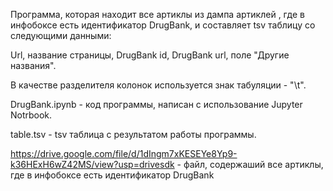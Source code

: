 Программа, которая находит все артиклы из дампа артиклей , где в инфобоксе есть идентификатор DrugBank, и составляет tsv таблицу со следующими данными:

Url, название страницы, DrugBank id, DrugBank url, поле "Другие названия".

В качестве разделителя колонок используется знак табуляции - "\t".


DrugBank.ipynb - код программы, написан с использование Jupyter Notrbook.

table.tsv - tsv таблица с результатом работы программы.

https://drive.google.com/file/d/1dIngm7xKESEYe8Yp9-k36HExH6wZ42MS/view?usp=drivesdk - файл, содержаший все артиклы, где в инфобоксе есть идентификатор DrugBank
